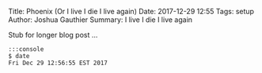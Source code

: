 Title: Phoenix (Or I live I die I live again)
Date: 2017-12-29 12:55
Tags: setup
Author: Joshua Gauthier
Summary: I live I die I live again

Stub for longer blog post ...

    :::console
    $ date
    Fri Dec 29 12:56:55 EST 2017
